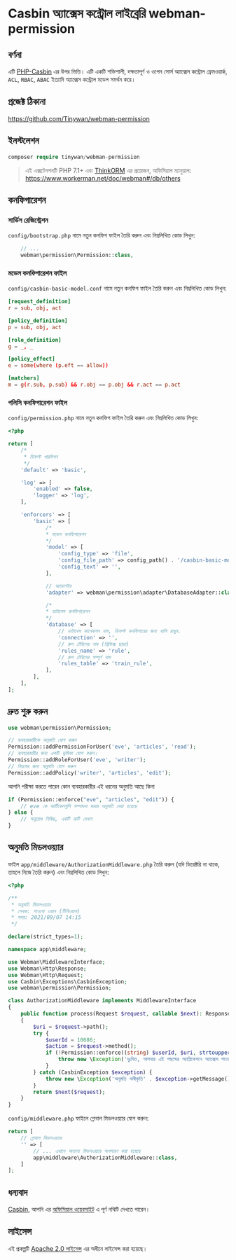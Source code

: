 # Casbin অ্যাক্সেস কন্ট্রোল লাইব্রেরি webman-permission

## বর্ণনা

এটি [PHP-Casbin](https://github.com/php-casbin/php-casbin) এর উপর ভিত্তি। এটি একটি শক্তিশালী, দক্ষতাপূর্ণ ও ওপেন সোর্স অ্যাক্সেস কন্ট্রোল ফ্রেমওয়ার্ক, `ACL`, `RBAC`, `ABAC` ইত্যাদি অ্যাক্সেস কন্ট্রোল মডেল সমর্থন করে।

## প্রজেক্ট ঠিকানা

https://github.com/Tinywan/webman-permission

## ইনস্টলেশন

```php
composer require tinywan/webman-permission
```
> এই এক্সটেনশনটি PHP 7.1+ এবং [ThinkORM](https://www.kancloud.cn/manual/think-orm/1257998) এর প্রয়োজন, অফিসিয়াল ম্যানুয়াল: https://www.workerman.net/doc/webman#/db/others

## কনফিগারেশন

### সার্ভিস রেজিস্ট্রেশন

`config/bootstrap.php` নামে নতুন কনফিগ ফাইল তৈরি করুন এবং নিম্নলিখিত কোড লিখুন:

```php
    // ...
    webman\permission\Permission::class,
```

### মডেল কনফিগারেশন ফাইল

`config/casbin-basic-model.conf` নামে নতুন কনফিগ ফাইল তৈরি করুন এবং নিম্নলিখিত কোড লিখুন:

```conf
[request_definition]
r = sub, obj, act

[policy_definition]
p = sub, obj, act

[role_definition]
g = _, _

[policy_effect]
e = some(where (p.eft == allow))

[matchers]
m = g(r.sub, p.sub) && r.obj == p.obj && r.act == p.act
```

### পলিসি কনফিগারেশন ফাইল

`config/permission.php` নামে নতুন কনফিগ ফাইল তৈরি করুন এবং নিম্নলিখিত কোড লিখুন:

```php
<?php

return [
    /*
     * ডিফল্ট পারমিশন
     */
    'default' => 'basic',

    'log' => [
        'enabled' => false,
        'logger' => 'log',
    ],

    'enforcers' => [
        'basic' => [
            /*
            * মডেল কনফিগারেশন
            */
            'model' => [
                'config_type' => 'file',
                'config_file_path' => config_path() . '/casbin-basic-model.conf',
                'config_text' => '',
            ],

            // অ্যাডাপ্টার
            'adapter' => webman\permission\adapter\DatabaseAdapter::class,

            /*
            * ডাটাবেস কনফিগারেশন
            */
            'database' => [
                // ডাটাবেস কানেকশন নাম, ডিফল্ট কনফিগারের জন্য খালি রাখুন.
                'connection' => '',
                // রুল টেবিলের নাম (প্রিফিক্স ছাড়া)
                'rules_name' => 'rule',
                // রুল টেবিলের সম্পূর্ণ নাম
                'rules_table' => 'train_rule',
            ],
        ],
    ],
];
```

## দ্রুত শুরু করুন

```php
use webman\permission\Permission;

// ব্যবহারকারীকে অনুমতি যোগ করুন
Permission::addPermissionForUser('eve', 'articles', 'read');
// ব্যবহারকারীর জন্য একটি ভূমিকা যোগ করুন।
Permission::addRoleForUser('eve', 'writer');
// নিয়মের জন্য অনুমতি যোগ করুন
Permission::addPolicy('writer', 'articles', 'edit');
```

আপনি পরীক্ষা করতে পারেন কোন ব্যবহারকারীর এই ধরনের অনুমতি আছে কিনা

```php
if (Permission::enforce("eve", "articles", "edit")) {
    // eve কে আর্টিকেলগুলি সম্পাদনা করার অনুমতি দেয়া হয়েছে
} else {
    // অনুরোধ নিষিদ্ধ, একটি ত্রুটি দেখান
}
````

## অনুমতি মিডলওয়্যার

ফাইল `app/middleware/AuthorizationMiddleware.php` তৈরি করুন (যদি ডিরেক্টরি না থাকে, তাহলে নিজে তৈরি করুন) এবং নিম্নলিখিত কোড লিখুন:

```php
<?php

/**
 * অনুমতি মিডলওয়্যার
 * লেখক: শাওবো ওয়ান (টিনিওয়ান)
 * সময়: 2021/09/07 14:15
 */

declare(strict_types=1);

namespace app\middleware;

use Webman\MiddlewareInterface;
use Webman\Http\Response;
use Webman\Http\Request;
use Casbin\Exceptions\CasbinException;
use webman\permission\Permission;

class AuthorizationMiddleware implements MiddlewareInterface
{
	public function process(Request $request, callable $next): Response
	{
		$uri = $request->path();
		try {
			$userId = 10086;
			$action = $request->method();
			if (!Permission::enforce((string) $userId, $uri, strtoupper($action))) {
				throw new \Exception('দুঃখিত, আপনার এই পছন্দের অ্যাপ্লিকেশনে অ্যাক্সেস পাওয়া যাবে না');
			}
		} catch (CasbinException $exception) {
			throw new \Exception('অনুমতি অস্বীকৃতি' . $exception->getMessage());
		}
		return $next($request);
	}
}
```

`config/middleware.php` ফাইলে গ্লোবাল মিডলওয়্যার যোগ করুন:

```php
return [
    // গ্লোবাল মিডলওয়্যার
    '' => [
        // ... এখানে অন্যান্য মিডলওয়্যার অপসারণ করা হয়েছে
        app\middleware\AuthorizationMiddleware::class,
    ]
];
```

## ধন্যবাদ

[Casbin](https://github.com/php-casbin/php-casbin), আপনি এর [অফিসিয়াল ওয়েবসাইট](https://casbin.org/) এ পূর্ণ নথিটি দেখতে পারেন।

## লাইসেন্স

এই প্রকল্পটি [Apache 2.0 লাইসেন্স](LICENSE) এর অধীনে লাইসেন্স করা হয়েছে।
